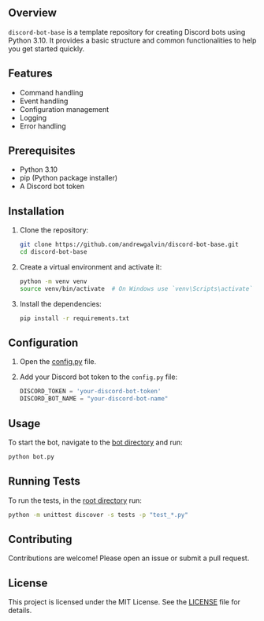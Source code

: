 ## Overview

`discord-bot-base` is a template repository for creating Discord bots using Python 3.10. It provides a basic structure and common functionalities to help you get started quickly.

## Features

- Command handling
- Event handling
- Configuration management
- Logging
- Error handling

## Prerequisites

- Python 3.10
- pip (Python package installer)
- A Discord bot token

## Installation

1. Clone the repository:

   ```sh
   git clone https://github.com/andrewgalvin/discord-bot-base.git
   cd discord-bot-base
   ```

2. Create a virtual environment and activate it:

   ```sh
   python -m venv venv
   source venv/bin/activate  # On Windows use `venv\Scripts\activate`
   ```

3. Install the dependencies:
   ```sh
   pip install -r requirements.txt
   ```

## Configuration

1. Open the [config.py](./bot/config/config.py) file.

2. Add your Discord bot token to the `config.py` file:
   ```python
   DISCORD_TOKEN = 'your-discord-bot-token'
   DISCORD_BOT_NAME = "your-discord-bot-name"
   ```

## Usage

To start the bot, navigate to the [bot directory](./bot/) and run:

```sh
python bot.py
```

## Running Tests

To run the tests, in the [root directory](.) run:

```sh
python -m unittest discover -s tests -p "test_*.py"
```

## Contributing

Contributions are welcome! Please open an issue or submit a pull request.

## License

This project is licensed under the MIT License. See the [LICENSE](LICENSE) file for details.
